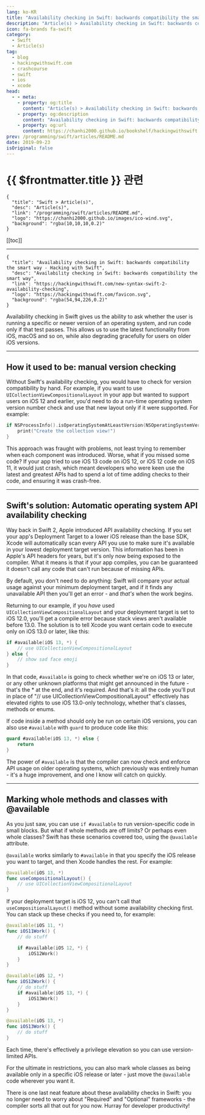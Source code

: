 ```yaml
---
lang: ko-KR
title: "Availability checking in Swift: backwards compatibility the smart way"
description: "Article(s) > Availability checking in Swift: backwards compatibility the smart way"
icon: fa-brands fa-swift
category:
  - Swift
  - Article(s)
tag: 
  - blog
  - hackingwithswift.com
  - crashcourse
  - swift
  - ios
  - xcode
head:
  - - meta:
    - property: og:title
      content: "Article(s) > Availability checking in Swift: backwards compatibility the smart way"
    - property: og:description
      content: "Availability checking in Swift: backwards compatibility the smart way"
    - property: og:url
      content: https://chanhi2000.github.io/bookshelf/hackingwithswift.com/new-syntax-swift-2-availability-checking.html
prev: /programming/swift/articles/README.md
date: 2019-09-23
isOriginal: false
---
```


# {{ $frontmatter.title }} 관련

```component VPCard
{
  "title": "Swift > Article(s)",
  "desc": "Article(s)",
  "link": "/programming/swift/articles/README.md",
  "logo": "https://chanhi2000.github.io/images/ico-wind.svg",
  "background": "rgba(10,10,10,0.2)"
}
```

[[toc]]

---

```component VPCard
{
  "title": "Availability checking in Swift: backwards compatibility the smart way - Hacking with Swift",
  "desc": "Availability checking in Swift: backwards compatibility the smart way",
  "link": "https://hackingwithswift.com/new-syntax-swift-2-availability-checking",
  "logo": "https://hackingwithswift.com/favicon.svg",
  "background": "rgba(54,94,226,0.2)"
}
```

Availability checking in Swift gives us the ability to ask whether the user is running a specific or newer version of an operating system, and run code only if that test passes. This allows us to use the latest functionality from iOS, macOS and so on, while also degrading gracefully for users on older iOS versions.

---

## How it used to be: manual version checking

Without Swift's availability checking, you would have to check for version compatibility by hand. For example, if you want to use `UICollectionViewCompositionalLayout` in your app but wanted to support users on iOS 12 and earlier, you'd need to do a run-time operating system version number check and use that new layout only if it were supported. For example:

```swift
if NSProcessInfo().isOperatingSystemAtLeastVersion(NSOperatingSystemVersion(majorVersion: 13, minorVersion: 0, patchVersion: 0)) {
    print("Create the collection view!")
}
```

This approach was fraught with problems, not least trying to remember when each component was introduced. Worse, what if you missed some code? If your app tried to use iOS 13 code on iOS 12, or iOS 12 code on iOS 11, it would just crash, which meant developers who were keen use the latest and greatest APIs had to spend a lot of time adding checks to their code, and ensuring it was crash-free.

---

## Swift's solution: Automatic operating system API availability checking

Way back in Swift 2, Apple introduced API availability checking. If you set your app's Deployment Target to a lower iOS release than the base SDK, Xcode will automatically scan every API you use to make sure it's available in your lowest deployment target version. This information has been in Apple's API headers for years, but it's only now being exposed to the compiler. What it means is that if your app compiles, you can be guaranteed it doesn't call any code that can't run because of missing APIs.

By default, you don't need to do anything: Swift will compare your actual usage against your minimum deployment target, and if it finds any unavailable API then you'll get an error - and *that's* when the work begins.

Returning to our example, if you *have* used `UICollectionViewCompositionalLayout` and your deployment target is set to iOS 12.0, you'll get a compile error because stack views aren't available before 13.0. The solution is to tell Xcode you want certain code to execute only on iOS 13.0 or later, like this:

```swift
if #available(iOS 13, *) {
    // use UICollectionViewCompositionalLayout
} else {
    // show sad face emoji
}
```

In that code, `#available` is going to check whether we're on iOS 13 or later, or any other unknown platforms that might get announced in the future - that's the * at the end, and it's required. And that's it: all the code you'll put in place of "// use UICollectionViewCompositionalLayout" effectively has elevated rights to use iOS 13.0-only technology, whether that's classes, methods or enums.

If code inside a method should only be run on certain iOS versions, you can also use `#available` with `guard` to produce code like this:

```swift
guard #available(iOS 13, *) else {
    return
}
```

The power of `#available` is that the compiler can now check and enforce API usage on older operating systems, which previously was entirely human - it's a huge improvement, and one I know will catch on quickly.

---

## Marking whole methods and classes with @available

As you just saw, you can use `if #available` to run version-specific code in small blocks. But what if whole methods are off limits? Or perhaps even whole classes? Swift has these scenarios covered too, using the `@available` attribute.

`@available` works similarly to `#available` in that you specify the iOS release you want to target, and then Xcode handles the rest. For example:

```swift
@available(iOS 13, *)
func useCompositionalLayout() {
    // use UICollectionViewCompositionalLayout
}
```

If your deployment target is iOS 12, you can't call that `useCompositionalLayout()` method without some availability checking first. You can stack up these checks if you need to, for example:

```swift
@available(iOS 11, *)
func iOS11Work() {
    // do stuff

    if #available(iOS 12, *) {
        iOS12Work()
    }
}

@available(iOS 12, *)
func iOS12Work() {
    // do stuff
    if #available(iOS 13, *) {
        iOS13Work()
    }
}

@available(iOS 13, *)
func iOS13Work() {
    // do stuff
}
```

Each time, there's effectively a privilege elevation so you can use version-limited APIs.

For the ultimate in restrictions, you can also mark whole classes as being available only in a specific iOS release or later - just move the `@available` code wherever you want it.

There is one last neat feature about these availability checks in Swift: you no longer need to worry about "Required" and "Optional" frameworks - the compiler sorts all that out for you now. Hurray for developer productivity!

